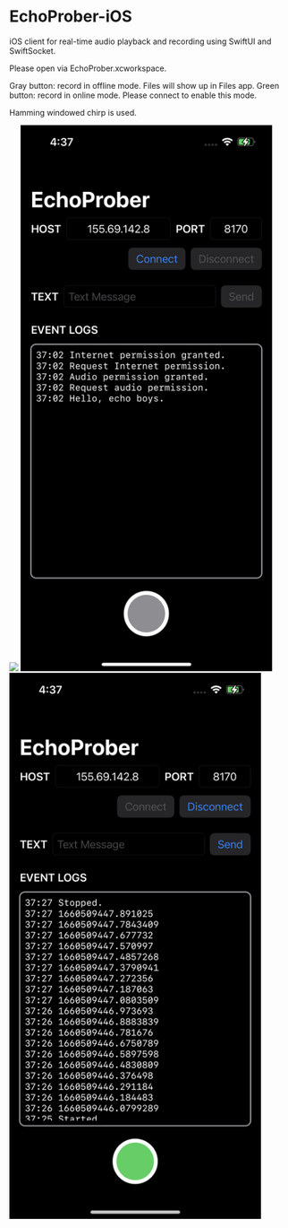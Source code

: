 # EchoProber-iOS

iOS client for real-time audio playback and recording using SwiftUI and SwiftSocket.

Please open via EchoProber.xcworkspace.

Gray button: record in offline mode. Files will show up in Files app.
Green button: record in online mode. Please connect to enable this mode.

Hamming windowed chirp is used.

<img src="https://raw.githubusercontent.com/felixnie/img/master/EchoProber-iOS-01.PNG" width="450">
<img src="https://raw.githubusercontent.com/felixnie/img/master/EchoProber-iOS-02.PNG" width="450">
<img src="https://raw.githubusercontent.com/felixnie/img/master/EchoProber-iOS-03.PNG" width="450">

